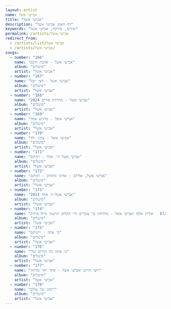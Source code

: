 ```yaml
---
layout: artist
name: אבישי אשל
title: "אבישי אשל"
description: "דף האמן אבישי אשל"
keywords: "שירים, מוזיקה, אבישי אשל"
permalink: /artists/אבישי-אשל
redirect_from:
  - /artists/list/אבישי אשל
  - /artists/אבישי-אשל/
songs:
  - number: "166"
    name: "אבישי אשל - אהבת חינם"
    album: "סינגלים"
    artist: "אבישי אשל"
  - number: "167"
    name: "אבישי אשל - חצי יובל"
    album: "סינגלים"
    artist: "אבישי אשל"
  - number: "168"
    name: "אבישי אשל - מחרוזת פורים 2024"
    album: "סינגלים"
    artist: "אבישי אשל"
  - number: "169"
    name: "אבישי אשל - מרגיש אחר"
    album: "סינגלים"
    artist: "אבישי אשל"
  - number: "170"
    name: "אבישי אשל - עודני ילד"
    album: "סינגלים"
    artist: "אבישי אשל"
  - number: "171"
    name: "אבישי אשל ה' אחד - רמיקס"
    album: "סינגלים"
    artist: "אבישי אשל"
  - number: "172"
    name: "אבישי אשל, אליהב - אחינו מתחתן - רמיקס"
    album: "סינגלים"
    artist: "אבישי אשל"
  - number: "173"
    name: "אבישי אשל-ה אחד 2011"
    album: "סינגלים"
    artist: "אבישי אשל"
  - number: "174"
    name: "אלירן אלבז ואבישי אשל - מחרוזת כך עוברים חיי הקליפ הרשמי מייל מיוזיק   Eliran Elbaz _ Avishai Eshel Kach Ovrim.mp3מייל מיוזיק"
    album: "סינגלים"
    artist: "אבישי אשל"
  - number: "175"
    name: "כי אתה - רימיקס"
    album: "סינגלים"
    artist: "אבישי אשל"
  - number: "176"
    name: "כי אתה כל החיים שלי"
    album: "סינגלים"
    artist: "אבישי אשל"
  - number: "177"
    name: "רועי הרוש ואבישי אשל - אחד יחד ומיוחד"
    album: "סינגלים"
    artist: "אבישי אשל"
  - number: "178"
    name: "ריבונו של עולם"
    album: "סינגלים"
    artist: "אבישי אשל"
---
```


